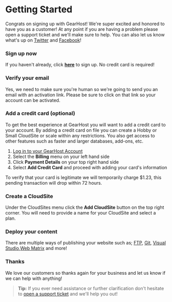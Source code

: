 # Getting Started
Congrats on signing up with GearHost! We're super excited and honored to have you as a customer! At any point if you are having a problem please open a support ticket and we'll make sure to help. You can also let us know what's up on [Twitter](https://twitter.com/gearhost) and [Facebook](https://www.facebook.com/gearhost)!

### Sign up now
If you haven't already, click **[here](https://my.gearhost.com/account/signup)** to sign up. No credit card is required!

### Verify your email
Yes, we need to make sure you're human so we're going to send you an email with an activation link. Please be sure to click on that link so your account can be activated.

### Add a credit card (optional)
To get the best experience at GearHost you will want to add a credit card to your account. By adding a credit card on file you can create a Hobby or Small CloudSite or scale within any restrictions. You also get access to other features such as faster and larger databases, add-ons, etc.

1. [Log in to your GearHost Account](https://my.gearhost.com/account/login)
2. Select the **Billing** menu on your left hand side
3. Click **Payment Details** on your top right hand side
4. Select **Add Credit Card** and proceed with adding your card's information

To verify that your card is legitimate we will temporarily charge $1.23, this pending transaction will drop within 72 hours.

### Create a CloudSite
Under the CloudSites menu click the **Add CloudSite** button on the top right corner. You will need to provide a name for your CloudSite and select a plan. 

### Deploy your content
There are multiple ways of publishing your website such as; [FTP](https://www.gearhost.com/documentation/how-to-publish-your-app-with-ftp), [Git](https://www.gearhost.com/documentation/git-deploy-your-application), [Visual Studio](https://www.gearhost.com/documentation/how-to-publish-your-app-from-visual-studio),[Web Matrix](https://www.gearhost.com/documentation/publish-via-webmatrix-3) and more! 

### Thanks
We love our customers so thanks again for your business and let us know if we can help with anything! 

>**Tip:** If you ever need assistance or further clarification don't hesitate to [open a support ticket](https://www.gearhost.com/documentation/how-to-open-a-support-ticket) and we'll help you out!
